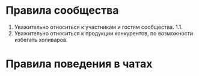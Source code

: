 # Правила сообщества

1. Уважительно относиться к участникам и гостям сообщества.
    1.1. 
2. Уважительно относиться к продукции конкурентов, по возможности избегать холиваров.

# Правила поведения в чатах
